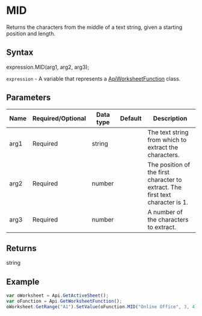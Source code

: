 # MID

Returns the characters from the middle of a text string, given a starting position and length.

## Syntax

expression.MID(arg1, arg2, arg3);

`expression` - A variable that represents a [ApiWorksheetFunction](../ApiWorksheetFunction.md) class.

## Parameters

| **Name** | **Required/Optional** | **Data type** | **Default** | **Description** |
| ------------- | ------------- | ------------- | ------------- | ------------- |
| arg1 | Required | string |  | The text string from which to extract the characters. |
| arg2 | Required | number |  | The position of the first character to extract. The first text character is 1. |
| arg3 | Required | number |  | A number of the characters to extract. |

## Returns

string

## Example



```javascript
var oWorksheet = Api.GetActiveSheet();
var oFunction = Api.GetWorksheetFunction();
oWorksheet.GetRange("A1").SetValue(oFunction.MID("Online Office", 3, 4));
```
